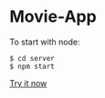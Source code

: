 # Movie-App

To start with node:

```
$ cd server
$ npm start
```

[Try it now](https://elkinny.github.io/Movie-App/client/)
